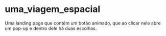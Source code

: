 # uma_viagem_espacial
Uma landing page que contém um botão animado, que ao clicar nele abre um pop-up e dentro dele há duas escolhas.
